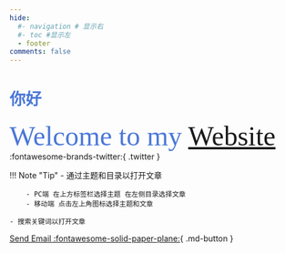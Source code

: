 ```yaml
---
hide:
  #- navigation # 显示右
  #- toc #显示左
  - footer
comments: false
---
```

<!-- <script src="https://fastly.jsdelivr.net/gh/stevenjoezhang/live2d-widget@latest/autoload.js"></script> -->
# <font color= #4b78d8 >**你好**</font>
 <font face="宋体" color= #4b78d8 size=7 >Welcome to my [Website](http://wcowin.work/) </font>
  :fontawesome-brands-twitter:{ .twitter }

!!! Note "Tip"
    - 通过主题和目录以打开文章  

        - PC端 在上方标签栏选择主题 在左侧目录选择文章
        - 移动端 点击左上角图标选择主题和文章   

    - 搜索关键词以打开文章    
[Send Email :fontawesome-solid-paper-plane:](mailto:<1135801806@qq.com>){ .md-button }
   
<!--        
![](about/media/名片.jpeg) -->
    
<!-- <font face="宋体" color= #5F9EA0 size=6 >𝘿𝙤𝙣'𝙩 𝙘𝙖𝙧𝙚 𝙖𝙗𝙤𝙪𝙩 𝙬𝙤𝙧𝙡𝙙𝙡𝙮 𝙚𝙮𝙚𝙨 𝙩𝙤 𝙥𝙪𝙧𝙨𝙪𝙚 𝙮𝙤𝙪𝙧 𝙤𝙬𝙣 𝙡𝙞𝙜𝙝𝙩.</font>    <font face="宋体" color= #5F9EA0 size=6 >不必在意世俗的眼光  去追寻属于你的光</font> -->

<!-- <div align=center class="aspect-ratio">
    <iframe src="https://player.bilibili.com/player.html?aid=474023258&&page=1&as_wide=1&high_quality=1&danmaku=0" 
    scrolling="no" 
    border="0" 
    frameborder="no" 
    framespacing="0" 
    high_quality=1
    danmaku=1 
    allowfullscreen="true"> 
    </iframe>
</div> -->
